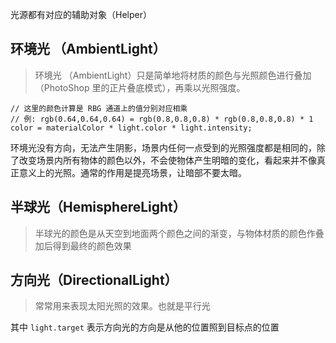 光源都有对应的辅助对象（Helper）

## 环境光 （AmbientLight）
> 环境光 （AmbientLight）只是简单地将材质的颜色与光照颜色进行叠加（PhotoShop 里的正片叠底模式），再乘以光照强度。
```
// 这里的颜色计算是 RBG 通道上的值分别对应相乘
// 例: rgb(0.64,0.64,0.64) = rgb(0.8,0.8,0.8) * rgb(0.8,0.8,0.8) * 1
color = materialColor * light.color * light.intensity;
```

环境光没有方向，无法产生阴影，场景内任何一点受到的光照强度都是相同的，除了改变场景内所有物体的颜色以外，不会使物体产生明暗的变化，看起来并不像真正意义上的光照。通常的作用是提亮场景，让暗部不要太暗。

## 半球光（HemisphereLight）
> 半球光的颜色是从天空到地面两个颜色之间的渐变，与物体材质的颜色作叠加后得到最终的颜色效果

## 方向光（DirectionalLight）
> 常常用来表现太阳光照的效果。也就是平行光

其中 `light.target` 表示方向光的方向是从他的位置照到目标点的位置